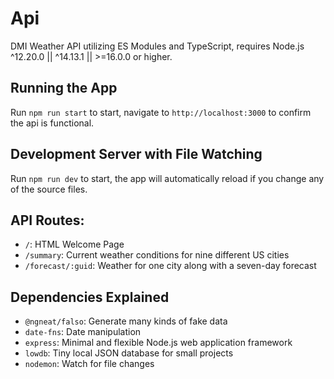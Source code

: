 # Api

DMI Weather API utilizing ES Modules and TypeScript, requires Node.js ^12.20.0 || ^14.13.1 || >=16.0.0 or higher.

## Running the App

Run `npm run start` to start, navigate to `http://localhost:3000` to confirm the api is functional.

## Development Server with File Watching

Run `npm run dev` to start, the app will automatically reload if you change any of the source files.

## API Routes:

- `/`: HTML Welcome Page
- `/summary`: Current weather conditions for nine different US cities
- `/forecast/:guid`: Weather for one city along with a seven-day forecast

## Dependencies Explained

- `@ngneat/falso`: Generate many kinds of fake data
- `date-fns`: Date manipulation
- `express`: Minimal and flexible Node.js web application framework
- `lowdb`: Tiny local JSON database for small projects
- `nodemon`: Watch for file changes
